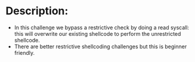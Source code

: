 # Description:

- In this challenge we bypass a restrictive check by doing a read syscall: this will overwrite our existing shellcode to perform the unrestricted shellcode. 
- There are better restrictive shellcoding challenges but this is beginner friendly.